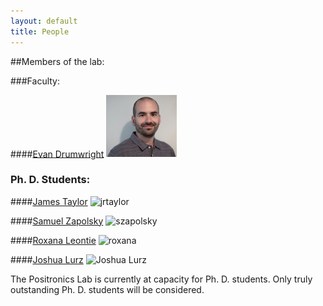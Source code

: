 ```yaml
---
layout: default
title: People
---
```


##Members of the lab:

###Faculty:

####[Evan Drumwright](http://robotics.gwu.edu/~drum)
<img class="headShot" src="assets/img/evan-color2.jpg" alt="" width="113" />

### Ph. D. Students:

####[James Taylor](http://robotics.gwu.edu/~james)
<img class="headShot" src="http://robotics.gwu.edu/~james/wp-content/uploads/2014/06/profile.png" alt="jrtaylor" width="113" height="119" />

####[Samuel Zapolsky](http://samzapo.github.io/)
<img class="headShot" src="http://robotics.gwu.edu/positronics/wp-content/uploads/2013/08/cropped-970272_10151540372311409_1255555815_n.jpg" alt="szapolsky" width="113" height="119" />

####[Roxana Leontie](http://robotics.gwu.edu/positronics/?page_id=65)
<img class="headShot" src="http://robotics.gwu.edu/positronics/wp-content/uploads/2013/08/roxana_pic.jpg" alt="roxana" width="114" height="120" />

####[Joshua Lurz](http://robotics.gwu.edu/positronics/?page_id=69)
<img class="alignnone  wp-image-147" src="http://robotics.gwu.edu/positronics/wp-content/uploads/2013/08/josh_at_harpers.jpg" alt="Joshua Lurz" width="114" height="138" />

The Positronics Lab is currently at capacity for Ph. D. students. Only truly outstanding Ph. D. students will be considered.

